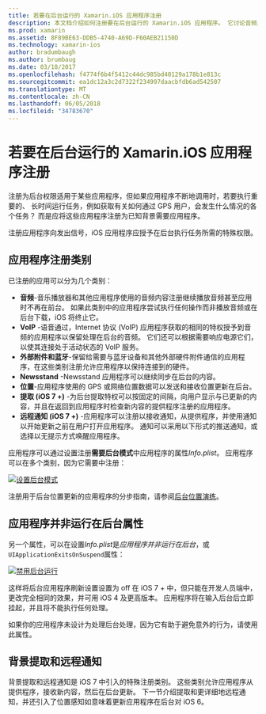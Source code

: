 ```yaml
---
title: 若要在后台运行的 Xamarin.iOS 应用程序注册
description: 本文档介绍如何注册要在后台运行的 Xamarin.iOS 应用程序。 它讨论音频应用、 VoIP 应用、 外部附件和蓝牙、 和的详细信息。
ms.prod: xamarin
ms.assetid: 8F89BE63-DDB5-4740-A69D-F60AEB21150D
ms.technology: xamarin-ios
author: bradumbaugh
ms.author: brumbaug
ms.date: 03/18/2017
ms.openlocfilehash: f4774f6b4f5412c44dc985bd40129a178b1e813c
ms.sourcegitcommit: ea1dc12a3c2d7322f234997daacbfdb6ad542507
ms.translationtype: MT
ms.contentlocale: zh-CN
ms.lasthandoff: 06/05/2018
ms.locfileid: "34783670"
---
```

# <a name="registering-xamarinios-apps-to-run-in-the-background"></a>若要在后台运行的 Xamarin.iOS 应用程序注册

注册为后台权限适用于某些应用程序，但如果应用程序不断地调用时，若要执行重要的、 长时间运行任务，例如获取有关如何通过 GPS 用户，会发生什么情况的各个任务？ 而是应将这些应用程序注册为已知背景需要应用程序。

注册应用程序向发出信号，iOS 应用程序应授予在后台执行任务所需的特殊权限。

## <a name="application-registration-categories"></a>应用程序注册类别

已注册的应用可以分为几个类别：

-  **音频**-音乐播放器和其他应用程序使用的音频内容注册继续播放音频甚至应用时不再在前台。 如果此类别中的应用程序尝试执行任何操作而非播放音频或在后台下载，iOS 将终止它。
-  **VoIP** -语音通过，Internet 协议 (VoIP) 应用程序获取的相同的特权授予到音频的应用程序以保留处理在后台的音频。 它们还可以根据需要响应电源它们，以使其连接处于活动状态的 VoIP 服务。
-  **外部附件和蓝牙**-保留给需要与蓝牙设备和其他外部硬件附件通信的应用程序，在这些类别注册允许应用程序以保持连接到的硬件。
-  **Newsstand** -Newsstand 应用程序可以继续同步在后台的内容。
-  **位置**-应用程序使用的 GPS 或网络位置数据可以发送和接收位置更新在后台。
-  **提取 (iOS 7 +)** -为后台提取特权可以按固定的间隔，向用户显示与已更新的内容，并且在返回到应用程序时检查新内容的提供程序注册的应用程序。
-  **远程通知 (iOS 7 +)** -应用程序可以注册以接收通知，从提供程序，并使用通知以开始更新之前在用户打开应用程序。 通知可以采用以下形式的推送通知，或选择以无提示方式唤醒应用程序。


应用程序可以通过设置注册**需要后台模式**中应用程序的属性*Info.plist*。 应用程序可以在多个类别，因为它需要中注册：

 [![](registering-applications-to-run-in-background-images/bgmodes.png "设置后台模式")](registering-applications-to-run-in-background-images/bgmodes.png#lightbox)

注册用于后台位置更新的应用程序的分步指南，请参阅[后台位置演练](~/ios/app-fundamentals/backgrounding/ios-backgrounding-walkthroughs/location-walkthrough.md)。

## <a name="application-does-not-run-in-background-property"></a>应用程序并非运行在后台属性

另一个属性，可以在设置*Info.plist*是*应用程序并非运行在后台*，或`UIApplicationExitsOnSuspend`属性：

 [![](registering-applications-to-run-in-background-images/plist.png "禁用后台运行")](registering-applications-to-run-in-background-images/plist.png#lightbox)

这样将后台应用程序刷新设置设置为 off 在 iOS 7 + 中，但只能在开发人员端中，更改完全相同的效果，并可用 iOS 4 及更高版本。 应用程序将在输入后台后立即挂起，并且将不能执行任何处理。

如果你的应用程序未设计为处理后台处理，因为它有助于避免意外的行为，请使用此属性。

## <a name="background-fetch-and-remote-notifications"></a>背景提取和远程通知

背景提取和远程通知是 iOS 7 中引入的特殊注册类别。 这些类别允许应用程序从提供程序，接收新内容，然后在后台更新。 下一节介绍提取和更详细地远程通知，并还引入了位置感知如意味着更新应用程序在后台对 iOS 6。
